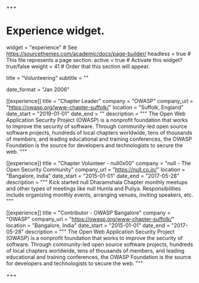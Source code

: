 +++
# Experience widget.
widget = "experience"  # See https://sourcethemes.com/academic/docs/page-builder/
headless = true  # This file represents a page section.
active = true  # Activate this widget? true/false
weight = 41  # Order that this section will appear.

title = "Volunteering"
subtitle = ""

date_format = "Jan 2006"


[[experience]]
  title = "Chapter Leader"
  company = "OWASP"
  company_url = "https://owasp.org/www-chapter-suffolk/"
  location = "Suffolk, England"
  date_start = "2019-01-01"
  date_end = ""
  description = """
The Open Web Application Security Project (OWASP) is a nonprofit foundation that works to improve the security of software. Through community-led open source software projects, hundreds of local chapters worldwide, tens of thousands of members, and leading educational and training conferences, the OWASP Foundation is the source for developers and technologists to secure the web.
  """

[[experience]]
  title = "Chapter Volunteer - null0x00"
  company = "null - The Open Security Community"
  company_url = "https://null.co.in/"
  location = "Bangalore, India"
  date_start = "2015-01-01"
  date_end = "2017-05-28"
  description = """
Kick started null Dharamshala Chapter monthly meetups and other types of meetings like null Humla and Puliya. Responsibilities include organizing monthly events, arranging venues, inviting speakers, etc.
  """

[[experience]]
  title = "Contributor - OWASP Bangalore"
  company = "OWASP"
  company_url = "https://owasp.org/www-chapter-suffolk/"
  location = "Bangalore, India"
  date_start = "2015-01-01"
  date_end = "2017-05-28"
  description = """
The Open Web Application Security Project (OWASP) is a nonprofit foundation that works to improve the security of software. Through community-led open source software projects, hundreds of local chapters worldwide, tens of thousands of members, and leading educational and training conferences, the OWASP Foundation is the source for developers and technologists to secure the web.
  """


+++
